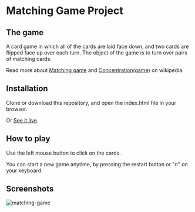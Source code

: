 # Matching Game Project

## The game

A card game in which all of the cards are laid face down, and two cards are flipped face up over each turn. The object of the game is to turn over pairs of matching cards.

Read more about [Matching game](https://en.wikipedia.org/wiki/Matching_game) and [Concentration(game)](https://en.wikipedia.org/wiki/Matching_game) on wikipedia.

## Installation

Clone or download this repository, and open the index.html file in your browser.

Or [See it live](https://suciucalin.github.io/memory-game/).

## How to play

Use the left mouse button to click on the cards.

You can start a new game anytime, by pressing the restart button or "n" on your keyboard.

## Screenshots

![matching-game](https://user-images.githubusercontent.com/27139870/31046372-f7b0071c-a5ff-11e7-9843-aac740efe035.png)
